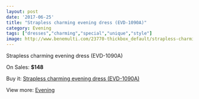 ```yaml
---
layout: post
date: '2017-06-25'
title: "Strapless charming evening dress (EVD-1090A)"
category: Evening
tags: ["dresses","charming","special","unique","style"]
image: http://www.benemulti.com/23770-thickbox_default/strapless-charming-evening-dress-evd-1090a.jpg
---
```

Strapless charming evening dress (EVD-1090A)

On Sales: **$148**
<a href="https://www.benemulti.com/en/evening/9247-strapless-charming-evening-dress-evd-1090a.html"><amp-img layout="responsive" width="600" height="600" src="//www.benemulti.com/23770-thickbox_default/strapless-charming-evening-dress-evd-1090a.jpg" alt="Strapless charming evening dress (EVD-1090A) 0" /></a>
<a href="https://www.benemulti.com/en/evening/9247-strapless-charming-evening-dress-evd-1090a.html"><amp-img layout="responsive" width="600" height="600" src="//www.benemulti.com/23771-thickbox_default/strapless-charming-evening-dress-evd-1090a.jpg" alt="Strapless charming evening dress (EVD-1090A) 1" /></a>

Buy it: [Strapless charming evening dress (EVD-1090A)](https://www.benemulti.com/en/evening/9247-strapless-charming-evening-dress-evd-1090a.html "Strapless charming evening dress (EVD-1090A)")

View more: [Evening](https://www.benemulti.com/en/77-evening "Evening")